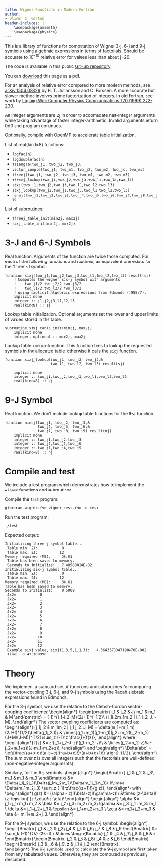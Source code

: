 ```yaml
---
title: Wigner Functions in Modern Fortran
author:
- Oliver C. Gorton
header-includes: |
    \usepackage{amsmath}
    \usepackage{physics}
---
```


This is a library of functions for computation of Wigner 3-j, 6-j and 9-j
symbols using algebraic expressions in terms of factorials. Should be accurate
to $10^{-10}$ relative error for values less than about j=20.

The code is available in this public 
[GitHub repository](https://github.com/ogorton/wigner).

You can [download](readme.pdf) this page as a pdf.

For an analysis of relative error compared to more modern methods, see
[arXiv:1504.08329](https://arxiv.org/abs/1504.08329) by H. T. Johansson and C.
Forssen. A more accurate but slower method involves prime factorization of
integers. In old Fortran, see work by [Liqiang Wei: Computer Physics
Communications 120 (1999) 222-230](https://doi.org/10.1016/S0010-4655(99)00232-5).

All integer arguments are 2j in order to accomadate half-integer
arguments while taking advantage of faster integer-arithmetic.
Invalid arguments return 0d0 and program continues.

Optionally, compile with OpenMP to accelerate table initialization.

List of real(kind=8) functions:

- `logfac(n)`
- `logdoublefac(n)`
- `triangle(two_j1, two_j2, two_j3)`
- `vector_couple(two_j1, two_m1, two_j2, two_m2, two_jc, two_mc)`
- `threej(two_j1, two_j2, two_j3, two_m1, two_m2, two_m3)`
- `threej_lookup(two_j1,two_j2,two_j3,two_l1,two_l2,two_l3)`
- `sixj(two_j1,two_j2,two_j3,two_l1,two_l2,two_l3)`
- `sixj_lookup(two_j1,two_j2,two_j3,two_l1,two_l2,two_l3)`
- `ninej(two_j1,two_j2,two_j3,two_j4,two_j5,two_j6,two_j7,two_j8,two_j9)`

List of subroutines:

- `threej_table_init(min2j, max2j)`
- `sixj_table_init(min2j, max2j)`

# 3-J and 6-J Symbols
Real function. Arguments of the function are twice those computed. For each of
the following functions and routines, an equivalent one exists for the 'three'-J
symbol.
```Fortran
function sixj(two_j1,two_j2,two_j3,two_l1,two_l2,two_l3) result(sj)
    ! Computes the wigner six-j symbol with arguments
    !    two_j1/2 two_j2/2 two_j3/2
    !    two_l1/2 two_l2/2 two_l3/2
    ! using explicit algebraic expressions from Edmonds (1955/7).
    implicit none
    integer :: j1,j2,j3,l1,l2,l3
    real(kind8) :: sj
```
Lookup table initialization. Optional arguments set the lower and upper limits
of values stored in the table.
```Fortran
subroutine sixj_table_init(min2j, max2j)
    implicit none
    integer, optional :: min2j, max2j
```
Lookup table lookup-function. This function tries to lookup the requested
symbols in the allocated table, otherwise it calls the `sixj` function.
```Fortran
function sixj_lookup(two_j1, two_j2, two_j3,&
                     two_l1, two_l2, two_l3) result(sj)

    implicit none
    integer :: two_j1,two_j2,two_j3,two_l1,two_l2,two_l3
    real(kind=8) :: sj
```
# 9-J Symbol
Real function. We don't include lookup table functions for the 9-J function. 

```Fortran
function ninej(two_j1, two_j2, two_j3,&
               two_j4, two_j5, two_j6,&
               two_j7, two_j8, two_j9) result(nj)
    implicit none
    integer :: two_j1,two_j2,two_j3
    integer :: two_j4,two_j5,two_j6
    integer :: two_j7,two_j8,two_j9
    real(kind=8) :: nj
```

# Compile and test

We include a test program which demonstrates how to implement the `wigner`
functions and subroutines.

Compile the `test` program:
```
gfortran wigner.f90 wigner_test.f90 -o test
```
Run the test program:
```
./test
``` 
Expected output:
```
Initializing three-j symbol table...
 Table min. 2J:           0
 Table max. 2J:          12
Memory required (MB):     38.61
 Table has been saved to memory.
 Seconds to initialize:   7.48580024E-02
Initializing six-j symbol table...
 Table min. 2J:           0
 Table max. 2J:          12
Memory required (MB):     38.61
Table has been saved to memory.
Seconds to initialize:    0.5009
 Jx2=           0
 Jx2=           1
 Jx2=           2
 Jx2=           3
 Jx2=           4
 Jx2=           5
 Jx2=           6
 Jx2=           7
 Jx2=           8
 Jx2=           9
 Jx2=          10
 Jx2=          11
 Jx2=          12
 Example sixj value, sixj(1,3,5,1,1,3):   4.3643578047198470E-002
 Time:  0.473100990 
```
# Theory
We implement a standard set of functions and subroutines for computing the
vector-coupling 3-j, 6-j, and 9-j symbols using the Racah alebraic expressions
found in Edmonds.

For the 3-j symbol, we use the relation to the Clebsh-Gordon vector-coupling
coefficients: 
\begin{align*}
    \begin{pmatrix}
        j_1 & j_2 & J\\
        m_1 & m_1 & M
    \end{pmatrix}
    = (-1)^{j_1-j_2-M}(2J+1)^{-1/2}\\ 
    (j_1j_2m_1m_2 | j_1 j_2; J, -M).
\end{align*}
The vector coupling coefficients are computed as:
\begin{align*}
    (j_1j_2 & m_1m_2 | j_1 j_2; J, M) = \delta(m_1+m_1,m) (2J+1)^{1/2}\Delta(j_1j_2J)\\
    & \times[(j_1+m_1)(j_1-m_1)(j_2+m_2)(j_2-m_2)(J+M)(J-M)]^{1/2}\sum_z (-1)^z \frac{1}{f(z)},
\end{align*}
where 
\begin{align*}
    f(z) &= z!(j_1+j_2-J-z)!(j_1-m_2-z)!\\
    & \times(j_2+m_2-z)!(J-j_2+m_1+z)!(J-m_1-m_2+z)!,
\end{align*}
and 
\begin{align*}
    \Delta(abc) = \left[\frac{(a+b-c)!(a-b+c)!(-a+b+c)!}{(a+b+c+1)!} \right]^{1/2}.
\end{align*}
The sum over $z$ is over all integers such that the factorials are well-defined
(non-negative-integer arguments).

Similarly, for the 6-j symbols:
\begin{align*}
    \begin{Bmatrix}
        j_1 & j_2 & j_3\\
        m_1 & m_1 & m_3
    \end{Bmatrix}
    &= \Delta(j_1j_2j_3)\Delta(j_1m_2m_3)\Delta(m_1j_2m_3)\\
    &\times \Delta(m_1m_2j_3) \sum_z (-1)^z\frac{(z+1)!}{g(z)},
\end{align*}
with 
\begin{align*}
    g(z) &= (\alpha - z)!(\beta-z)!(\gamma-z)!\\
    &\times (z-\delta)!(z-\epsilon)!(z-\zeta)!(z-\eta)!
\end{align*}
\begin{align*}
    \alpha &= j_1+j_1+m_1+m_2 & \beta  &= j_2+j_3+m_2+m_3\\
    \gamma &= j_3+j_1+m_3+m_1 \\
    \delta &= j_1+j_2+j_3 & \epsilon &= j_1+m_2+m_3 \\
    \zeta &= m_1+j_2+m_3 & \eta &= m_1+m_2+j_3.
\end{align*}

For the 9-j symbol, we use the relation to the 6-j symbol:
\begin{align*}
        \begin{Bmatrix}
        j_1 & j_2 & j_3\\
        j_4 & j_5 & j_6\\
        j_7 & j_8 & j_9
    \end{Bmatrix}
    &= \sum_k (-1)^{2k} (2k+1) \\
        &\times \begin{Bmatrix}
        j_1 & j_4 & j_7\\
        j_8 & j_9 & z
        \end{Bmatrix}
        \begin{Bmatrix}
        j_2 & j_5 & j_8\\
        j_4 & z & j_6
        \end{Bmatrix}
        \begin{Bmatrix}
        j_3 & j_6 & j_9\\
        z & j_1 & j_2
        \end{Bmatrix}.        
\end{align*}
The 6-j symbols used to calculate the 9-j symbol are first taken from any
tabulated values. Otherwise, they are computed as previously described.
